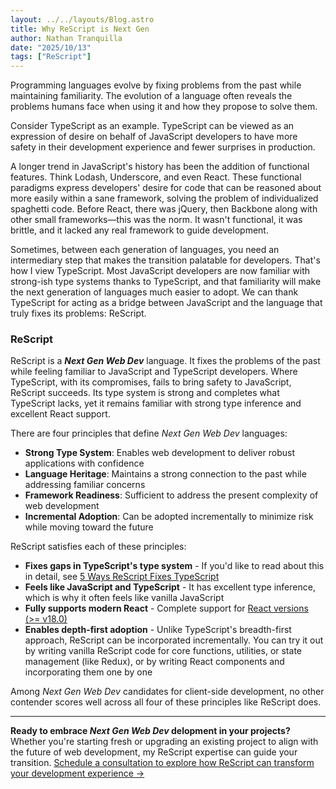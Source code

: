 ```yaml
---
layout: ../../layouts/Blog.astro
title: Why ReScript is Next Gen
author: Nathan Tranquilla
date: "2025/10/13"
tags: ["ReScript"]
---
```


Programming languages evolve by fixing problems from the past while maintaining familiarity. The evolution of a language often reveals the problems humans face when using it and how they propose to solve them.

Consider TypeScript as an example. TypeScript can be viewed as an expression of desire on behalf of JavaScript developers to have more safety in their development experience and fewer surprises in production.

A longer trend in JavaScript's history has been the addition of functional features. Think Lodash, Underscore, and even React. These functional paradigms express developers' desire for code that can be reasoned about more easily within a sane framework, solving the problem of individualized spaghetti code. Before React, there was jQuery, then Backbone along with other small frameworks—this was the norm. It wasn't functional, it was brittle, and it lacked any real framework to guide development.

Sometimes, between each generation of languages, you need an intermediary step that makes the transition palatable for developers. That's how I view TypeScript. Most JavaScript developers are now familiar with strong-ish type systems thanks to TypeScript, and that familiarity will make the next generation of languages much easier to adopt. We can thank TypeScript for acting as a bridge between JavaScript and the language that truly fixes its problems: ReScript.

### ReScript

ReScript is a _**Next Gen Web Dev**_ language. It fixes the problems of the past while feeling familiar to JavaScript and TypeScript developers. Where TypeScript, with its compromises, fails to bring safety to JavaScript, ReScript succeeds. Its type system is strong and completes what TypeScript lacks, yet it remains familiar with strong type inference and excellent React support. 

There are four principles that define _*Next Gen Web Dev*_ languages:

* **Strong Type System**: Enables web development to deliver robust applications with confidence
* **Language Heritage**: Maintains a strong connection to the past while addressing familiar concerns
* **Framework Readiness**: Sufficient to address the present complexity of web development
* **Incremental Adoption**: Can be adopted incrementally to minimize risk while moving toward the future

ReScript satisfies each of these principles:

* **Fixes gaps in TypeScript's type system** - If you'd like to read about this in detail, see [5 Ways ReScript Fixes TypeScript](/blogs/5-ways-rescript-fixes-typescript)
* **Feels like JavaScript and TypeScript** - It has excellent type inference, which is why it often feels like vanilla JavaScript
* **Fully supports modern React** - Complete support for [React versions (>= v18.0)](https://rescript-lang.org/docs/react/latest/introduction)
* **Enables depth-first adoption** - Unlike TypeScript's breadth-first approach, ReScript can be incorporated incrementally. You can try it out by writing vanilla ReScript code for core functions, utilities, or state management (like Redux), or by writing React components and incorporating them one by one 

Among _*Next Gen Web Dev*_ candidates for client-side development, no other contender scores well across all four of these principles like ReScript does. 

---

**Ready to embrace _Next Gen Web Dev_ delopment in your projects?** Whether you're starting fresh or upgrading an existing project to align with the future of web development, my ReScript expertise can guide your transition. <a href="/services" target="_blank" rel="noopener noreferrer">Schedule a consultation to explore how ReScript can transform your development experience →</a>
